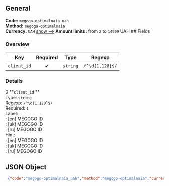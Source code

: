 ## General 
**Code:** `megogo-optimalnaia_uah`  
**Method:** `megogo-optimalnaia`  
**Currency:** `UAH` [show -->]() 
**Amount limits:** from `2`  to `14999`  UAH ## Fields 
### Overview 
|Key|Required|Type|Regexp| 
|:---:|:---:|:---:|:---:| 
|`client_id` |✔ |`string` |`/^\d{1,128}$/` | 
 
### Details 
0 **`client_id` **  
Type: `string`  
Regexp: `/^\d{1,128}$/`  
Required: `1`  
Label:  
: [en] MEGOGO ID  
: [uk] MEGOGO ID  
: [ru] MEGOGO ID  
Hint:  
: [en] MEGOGO ID  
: [uk] MEGOGO ID  
: [ru] MEGOGO ID  
## JSON Object 
```json
 {"code":"megogo-optimalnaia_uah","method":"megogo-optimalnaia","currency":"UAH","fields":[{"key":"client_id","type":"string","label":{"en":"MEGOGO ID","uk":"MEGOGO ID","ru":"MEGOGO ID"},"regexp":"\/^\\d{1,128}$\/","required":true,"position":1,"hint":{"en":"MEGOGO ID","uk":"MEGOGO ID","ru":"MEGOGO ID"},"example":"201956241"}],"amount_min":2,"amount_max":14999}```  
